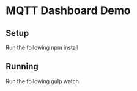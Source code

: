 # MQTT Dashboard Demo

## Setup
Run the following
    npm install

## Running
Run the following
    gulp watch
